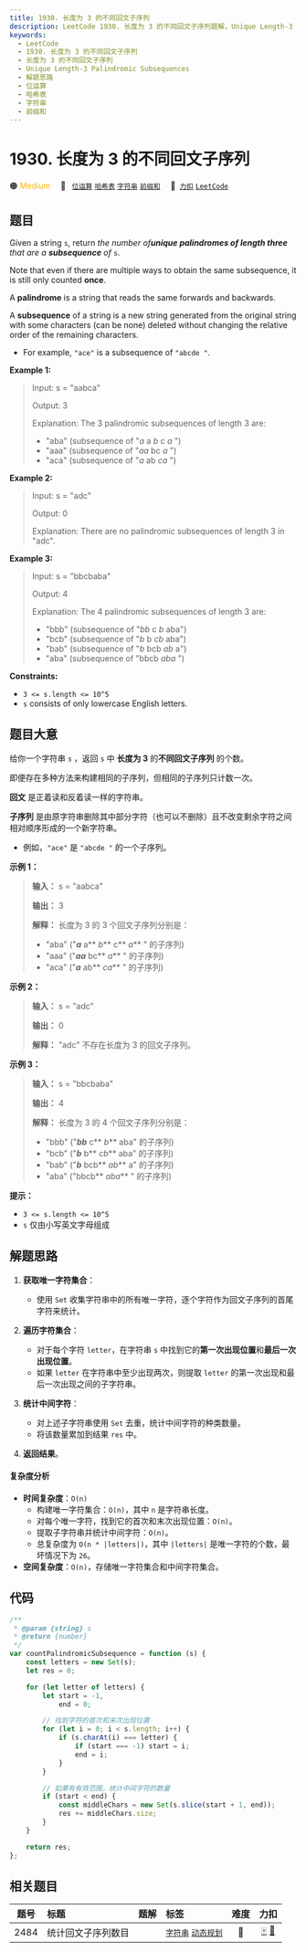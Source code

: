 ```yaml
---
title: 1930. 长度为 3 的不同回文子序列
description: LeetCode 1930. 长度为 3 的不同回文子序列题解，Unique Length-3 Palindromic Subsequences，包含解题思路、复杂度分析以及完整的 JavaScript 代码实现。
keywords:
  - LeetCode
  - 1930. 长度为 3 的不同回文子序列
  - 长度为 3 的不同回文子序列
  - Unique Length-3 Palindromic Subsequences
  - 解题思路
  - 位运算
  - 哈希表
  - 字符串
  - 前缀和
---
```


# 1930. 长度为 3 的不同回文子序列

🟠 <font color=#ffb800>Medium</font>&emsp; 🔖&ensp; [`位运算`](/tag/bit-manipulation.md) [`哈希表`](/tag/hash-table.md) [`字符串`](/tag/string.md) [`前缀和`](/tag/prefix-sum.md)&emsp; 🔗&ensp;[`力扣`](https://leetcode.cn/problems/unique-length-3-palindromic-subsequences) [`LeetCode`](https://leetcode.com/problems/unique-length-3-palindromic-subsequences)

## 题目

Given a string `s`, return _the number of**unique palindromes of length three** that are a **subsequence** of_ `s`.

Note that even if there are multiple ways to obtain the same subsequence, it
is still only counted **once**.

A **palindrome** is a string that reads the same forwards and backwards.

A **subsequence** of a string is a new string generated from the original
string with some characters (can be none) deleted without changing the
relative order of the remaining characters.

- For example, `"ace"` is a subsequence of `"abcde "`.

**Example 1:**

> Input: s = "aabca"
>
> Output: 3
>
> Explanation: The 3 palindromic subsequences of length 3 are:
>
> - "aba" (subsequence of "_a_ a _b_ c _a_ ")
> - "aaa" (subsequence of "_aa_ bc _a_ ")
> - "aca" (subsequence of "_a_ ab _ca_ ")

**Example 2:**

> Input: s = "adc"
>
> Output: 0
>
> Explanation: There are no palindromic subsequences of length 3 in "adc".

**Example 3:**

> Input: s = "bbcbaba"
>
> Output: 4
>
> Explanation: The 4 palindromic subsequences of length 3 are:
>
> - "bbb" (subsequence of "_bb_ c _b_ aba")
> - "bcb" (subsequence of "_b_ b _cb_ aba")
> - "bab" (subsequence of "_b_ bcb _ab_ a")
> - "aba" (subsequence of "bbcb _aba_ ")

**Constraints:**

- `3 <= s.length <= 10^5`
- `s` consists of only lowercase English letters.

## 题目大意

给你一个字符串 `s` ，返回 `s` 中 **长度为 3** 的**不同回文子序列** 的个数。

即便存在多种方法来构建相同的子序列，但相同的子序列只计数一次。

**回文** 是正着读和反着读一样的字符串。

**子序列** 是由原字符串删除其中部分字符（也可以不删除）且不改变剩余字符之间相对顺序形成的一个新字符串。

- 例如，`"ace"` 是 `"abcde "` 的一个子序列。

**示例 1：**

> **输入：** s = "aabca"
>
> **输出：** 3
>
> **解释：** 长度为 3 的 3 个回文子序列分别是：
>
> - "aba" ("**_a_** a** _b_** c** _a_** " 的子序列)
> - "aaa" ("**_aa_** bc** _a_** " 的子序列)
> - "aca" ("**_a_** ab** _ca_** " 的子序列)

**示例 2：**

> **输入：** s = "adc"
>
> **输出：** 0
>
> **解释：** "adc" 不存在长度为 3 的回文子序列。

**示例 3：**

> **输入：** s = "bbcbaba"
>
> **输出：** 4
>
> **解释：** 长度为 3 的 4 个回文子序列分别是：
>
> - "bbb" ("**_bb_** c** _b_** aba" 的子序列)
> - "bcb" ("**_b_** b** _cb_** aba" 的子序列)
> - "bab" ("**_b_** bcb** _ab_** a" 的子序列)
> - "aba" ("bbcb** _aba_** " 的子序列)

**提示：**

- `3 <= s.length <= 10^5`
- `s` 仅由小写英文字母组成

## 解题思路

1. **获取唯一字符集合**：

   - 使用 `Set` 收集字符串中的所有唯一字符，逐个字符作为回文子序列的首尾字符来统计。

2. **遍历字符集合**：

   - 对于每个字符 `letter`，在字符串 `s` 中找到它的**第一次出现位置**和**最后一次出现位置**。
   - 如果 `letter` 在字符串中至少出现两次，则提取 `letter` 的第一次出现和最后一次出现之间的子字符串。

3. **统计中间字符**：

   - 对上述子字符串使用 `Set` 去重，统计中间字符的种类数量。
   - 将该数量累加到结果 `res` 中。

4. **返回结果**。

#### 复杂度分析

- **时间复杂度**：`O(n)`
  - 构建唯一字符集合：`O(n)`，其中 `n` 是字符串长度。
  - 对每个唯一字符，找到它的首次和末次出现位置：`O(n)`。
  - 提取子字符串并统计中间字符：`O(n)`。
  - 总复杂度为 `O(n * |letters|)`，其中 `|letters|` 是唯一字符的个数，最坏情况下为 `26`。
- **空间复杂度**：`O(n)`，存储唯一字符集合和中间字符集合。

## 代码

```javascript
/**
 * @param {string} s
 * @return {number}
 */
var countPalindromicSubsequence = function (s) {
	const letters = new Set(s);
	let res = 0;

	for (let letter of letters) {
		let start = -1,
			end = 0;

		// 找到字符的首次和末次出现位置
		for (let i = 0; i < s.length; i++) {
			if (s.charAt(i) === letter) {
				if (start === -1) start = i;
				end = i;
			}
		}

		// 如果有有效范围，统计中间字符的数量
		if (start < end) {
			const middleChars = new Set(s.slice(start + 1, end));
			res += middleChars.size;
		}
	}

	return res;
};
```

## 相关题目

<!-- prettier-ignore -->
| 题号 | 标题 | 题解 | 标签 | 难度 | 力扣 |
| :------: | :------ | :------: | :------ | :------: | :------: |
| 2484 | 统计回文子序列数目 |  |  [`字符串`](/tag/string.md) [`动态规划`](/tag/dynamic-programming.md) | 🔴 | [🀄️](https://leetcode.cn/problems/count-palindromic-subsequences) [🔗](https://leetcode.com/problems/count-palindromic-subsequences) |